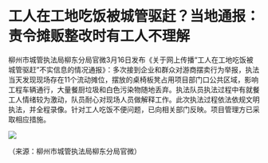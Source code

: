 # 工人在工地吃饭被城管驱赶？当地通报：责令摊贩整改时有工人不理解

柳州市城管执法局柳东分局官微3月16日发布《关于网上传播“工人在工地吃饭被城管驱赶”不实信息的情况通报》：多次接到企业和群众对游商摆卖行为举报，执法当天发现现场存在11个流动摊位，摆放的桌椅板凳占用项目部门口公共区域，影响工程车辆通行，大量餐厨垃圾和白色污染物随地丢弃。执法队员执法过程中有就餐工人情绪较为激动，队员耐心对现场人员做解释工作。此次执法过程依法依规文明执法，并全程录像。针对工人吃饭不便问题，已向相关部门反映。项目管理方已采取相应措施。

![](https://inews.gtimg.com/om_bt/OqMkGpKjUppVfx4Sk1E4P0lDUdhALRsV7bKbGMy_LsGvsAA/1000)

（来源：柳州市城管执法局柳东分局官微）

